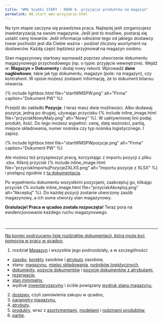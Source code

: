 ```yaml
---
title: "WMS Szybki START - KROK 6. przyjęcie produktów na magazyn"
permalink: 06_start_wms-przyjecie.html 
---
```


Na tym etapie zaczyna się prawdziwa praca. Najlepiej jeśli zorganizujesz inwentaryzację na swoim magazynie. Jeśli jest to możliwe, postaraj się ustalić ceny towarów. Jeśli informacja odnośnie tego od jakiego dostawcy towar pochodzi jest dla Ciebie ważna - podziel zliczony asortyment na dostawców. Każdą część będziesz przyjmował na magazyn osobno.

Stan magazynowy startowy wprowadź poprzez utworzenie dokumentu magazynowego przychodowego (np. o typie: przyjęcie wewnętrzne). Wejdź w: **Magazyn > Dokumenty** i dodaj nowy rekord. Wprowadź **dane nagłówkowe**, takie jak typ dokumentu, magazyn (pole: na magazyn), czy kontrahent. W opisie możesz zostawić informację, że to dokument bilansu otwarcia. 

{% include lightbox.html file="startWMSPW.png" alt="Firma" caption="Dokument PW" %}

Przejdź do zakładki **Pozycje**. I teraz masz dwie możliwości. Albo dodawaj pozycje, jedną po drugiej, używając przycisku {% include inline_image.html file="przyciskNowyMaly.png" alt="Nowy" %}. W uaktywnionej linii podaj: produkt, ilość. Do tego możesz wypełnić: cenę, datę ważności, partię, miejsce składowania, numer nośnika czy typ nośnika logistycznego. I zapisz. 

{% include lightbox.html file="startWMSPWpozycje.png" alt="Firma" caption="Dokument PW" %}

Ale możesz też przyspieszyć pracę, korzystając z importu pozycji z pliku .xlsx. Kliknij przycisk {% include inline_image.html file="przyciskImportujPozycjeZXLXS.png" alt="Importu pozycje z XLSX" %} i postępuj zgodnie z [tą dokumentacją](/dokumenty.html#import-pozycji-dokumentu-przychodowego-z-xlsx).

Po wypełnieniu dokumentu wszystkimi pozycjami, zaakceptuj go, klikając przycisk {% include inline_image.html file="przyciskAkceptuj.png" alt="Akceptuj" %}. Do każdej pozycji zostanie utworzony zasób magazynowy, a ich suma utworzy stan magazynowy.

**Gratulacje! Praca w qcadoo została rozpoczęta!** Teraz pora na ewidencjonowanie każdego ruchu magazynowego.

<br/>

---

<u>Na koniec podrzucamy listę rozdziałów dokumentacji, która może być pomocna w pracy w qcadoo:</u>
1. rozdział [Magazyn](/obsluga-magazynu) i wszystkie jego podrozdziały, a w szczególności:
- [zasoby](/zasoby), [korekty](/korekty) zasobów i [atrybuty](/atrybuty-zasobow) zasobów,
- stany: [magazynu](/stany-magazynow), [miejsc składowania](/stany-miejsc-skladowania), [nośników logistycznych](/stan-palet),
- [dokumenty](/dokumenty), [pozycje dokumentów](/pozycje-dokumentow) i [pozycje dokumentów z atrybutami](/pozycje-dokumentow-z-atrybutami),
- [rezerwacje](/rezerwacje-stanow),
- [stan minimalny](/stan-min),
- wydruk [inwentaryzacyjny](/inwentaryzacja) i ściśle powiązany [wydruk stanu magazynu](/wydruk-stanu-magazynu),
2. [dostawy](/dostawy), czyli zamówienia zakupu w qcadoo,
3. [parametry magazynu](/parametry-magazyn),
4. [atrybuty](/atrybuty),
5. [produkty](/produkty), wraz z [asortymentami](/asortymenty), [modelami](/modele) i [rodzinami produktów](/rodziny-produktow),
6. [partie](/jak-dodac-numery-partii).
